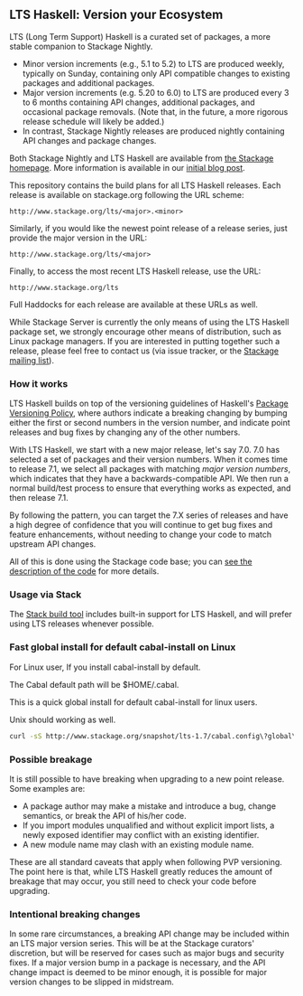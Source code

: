 ## LTS Haskell: Version your Ecosystem

LTS (Long Term Support) Haskell is a curated set of packages, a more stable companion to Stackage Nightly.

* Minor version increments (e.g., 5.1 to 5.2) to LTS are produced weekly, typically on Sunday, containing only API compatible changes to existing packages and additional packages.
* Major version increments (e.g. 5.20 to 6.0) to LTS are produced every 3 to 6 months containing API changes, additional packages, and occasional package removals. (Note that, in the future, a more rigorous release schedule will likely be added.)
* In contrast, Stackage Nightly releases are produced nightly containing API changes and package changes.

Both Stackage Nightly and LTS Haskell are available from [the Stackage
homepage](https://www.stackage.org). More information is available in our
[initial blog
post](https://www.fpcomplete.com/blog/2014/12/backporting-bug-fixes).

This repository contains the build plans for all LTS Haskell releases. Each
release is available on stackage.org following the URL scheme:

    http://www.stackage.org/lts/<major>.<minor>

Similarly, if you would like the newest point release of a release series, just
provide the major version in the URL:

    http://www.stackage.org/lts/<major>

Finally, to access the most recent LTS Haskell release, use the URL:

    http://www.stackage.org/lts

Full Haddocks for each release are available at these URLs as well.

While Stackage Server is currently the only means of using the LTS Haskell
package set, we strongly encourage other means of distribution, such as Linux
package managers. If you are interested in putting together such a release,
please feel free to contact us (via issue tracker, or the [Stackage mailing
list](https://groups.google.com/d/forum/stackage)).

### How it works

LTS Haskell builds on top of the versioning guidelines of Haskell's [Package
Versioning
Policy](https://www.haskell.org/haskellwiki/Package_versioning_policy), where
authors indicate a breaking changing by bumping either the first or second numbers
in the version number, and indicate point releases and bug fixes by changing
any of the other numbers.

With LTS Haskell, we start with a new major release, let's say 7.0. 7.0 has
selected a set of packages and their version numbers. When it comes time to
release 7.1, we select all packages with matching *major version numbers*,
which indicates that they have a backwards-compatible API. We then run a normal
build/test process to ensure that everything works as expected, and then
release 7.1.

By following the pattern, you can target the 7.X series of releases and have a
high degree of confidence that you will continue to get bug fixes and feature
enhancements, without needing to change your code to match upstream API
changes.

All of this is done using the Stackage code base; you can [see the description
of the code](https://github.com/fpco/stackage/#lts) for more details.

### Usage via Stack

The [Stack build tool](http://haskellstack.com) includes built-in support for
LTS Haskell, and will prefer using LTS releases whenever possible.

### Fast global install for default cabal-install on Linux

For Linux user, If you install cabal-install by default.

The Cabal default path will be $HOME/.cabal.

This is a quick global install for default cabal-install for linux users.

Unix should working as well.

```bash
curl -sS http://www.stackage.org/snapshot/lts-1.7/cabal.config\?global\=true >> $HOME/.cabal/config
```

### Possible breakage

It is still possible to have breaking when upgrading to a new point release.
Some examples are:

* A package author may make a mistake and introduce a bug, change semantics, or
  break the API of his/her code.
* If you import modules unqualified and without explicit import lists, a newly
  exposed identifier may conflict with an existing identifier.
* A new module name may clash with an existing module name.

These are all standard caveats that apply when following PVP versioning. The
point here is that, while LTS Haskell greatly reduces the amount of breakage
that may occur, you still need to check your code before upgrading.

### Intentional breaking changes

In some rare circumstances, a breaking API change may be included within an LTS
major version series. This will be at the Stackage curators' discretion, but
will be reserved for cases such as major bugs and security fixes. If a major
version bump in a package is necessary, and the API change impact is deemed to
be minor enough, it is possible for major version changes to be slipped in
midstream.
